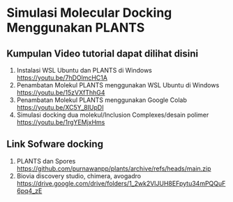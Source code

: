 # Simulasi Molecular Docking Menggunakan PLANTS
## Kumpulan Video tutorial dapat dilihat disini
1. Instalasi WSL Ubuntu dan PLANTS di Windows https://youtu.be/7hDOlmcHC1A
2. Penambatan Molekul PLANTS menggunakan WSL Ubuntu di Windows https://youtu.be/15zVXfThhG4
3. Penambatan Molekul PLANTS menggunakan Google Colab https://youtu.be/XC5Y_8IUpDI
4. Simulasi docking dua molekul/Inclusion Complexes/desain polimer https://youtu.be/1rgYEMjxHms 

## Link Sofware docking
1. PLANTS dan Spores https://github.com/purnawanpp/plants/archive/refs/heads/main.zip
2. Biovia discovery studio, chimera, avogadro https://drive.google.com/drive/folders/1_2wk2VlJUH8EFpytu34mPQQuF6pq4_zE
